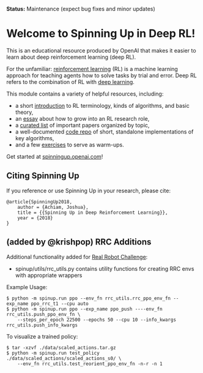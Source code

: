**Status:** Maintenance (expect bug fixes and minor updates)

Welcome to Spinning Up in Deep RL! 
==================================

This is an educational resource produced by OpenAI that makes it easier to learn about deep reinforcement learning (deep RL).

For the unfamiliar: [reinforcement learning](https://en.wikipedia.org/wiki/Reinforcement_learning) (RL) is a machine learning approach for teaching agents how to solve tasks by trial and error. Deep RL refers to the combination of RL with [deep learning](http://ufldl.stanford.edu/tutorial/).

This module contains a variety of helpful resources, including:

- a short [introduction](https://spinningup.openai.com/en/latest/spinningup/rl_intro.html) to RL terminology, kinds of algorithms, and basic theory,
- an [essay](https://spinningup.openai.com/en/latest/spinningup/spinningup.html) about how to grow into an RL research role,
- a [curated list](https://spinningup.openai.com/en/latest/spinningup/keypapers.html) of important papers organized by topic,
- a well-documented [code repo](https://github.com/openai/spinningup) of short, standalone implementations of key algorithms,
- and a few [exercises](https://spinningup.openai.com/en/latest/spinningup/exercises.html) to serve as warm-ups.

Get started at [spinningup.openai.com](https://spinningup.openai.com)!


Citing Spinning Up
------------------

If you reference or use Spinning Up in your research, please cite:

```
@article{SpinningUp2018,
    author = {Achiam, Joshua},
    title = {{Spinning Up in Deep Reinforcement Learning}},
    year = {2018}
}
```


(added by @krishpop) RRC Additions
---------------------------------

Additional functionality added for [Real Robot Challenge](https://real-robot-challenge.com/):

- spinup/utils/rrc_utils.py contains utility functions for creating RRC envs with appropriate wrappers

Example Usage:

```
$ python -m spinup.run ppo --env_fn rrc_utils.rrc_ppo_env_fn --exp_name ppo_rrc_t1 --cpu auto
$ python -m spinup.run ppo --exp_name ppo_push ----env_fn rrc_utils.push_ppo_env_fn \
    --steps_per_epoch 22500 --epochs 50 --cpu 10 --info_kwargs rrc_utils.push_info_kwargs
```

To visualize a trained policy:
```
$ tar -xzvf ./data/scaled_actions.tar.gz
$ python -m spinup.run test_policy ./data/scaled_actions/scaled_actions_s0/ \
    --env_fn rrc_utils.test_reorient_ppo_env_fn -n-r -n 1
```
